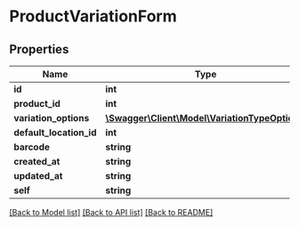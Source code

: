 # ProductVariationForm

## Properties
Name | Type | Description | Notes
------------ | ------------- | ------------- | -------------
**id** | **int** |  | [optional] 
**product_id** | **int** |  | [optional] 
**variation_options** | [**\Swagger\Client\Model\VariationTypeOption[]**](VariationTypeOption.md) |  | [optional] 
**default_location_id** | **int** |  | [optional] 
**barcode** | **string** |  | [optional] 
**created_at** | **string** |  | [optional] 
**updated_at** | **string** |  | [optional] 
**self** | **string** |  | [optional] 

[[Back to Model list]](../README.md#documentation-for-models) [[Back to API list]](../README.md#documentation-for-api-endpoints) [[Back to README]](../README.md)


